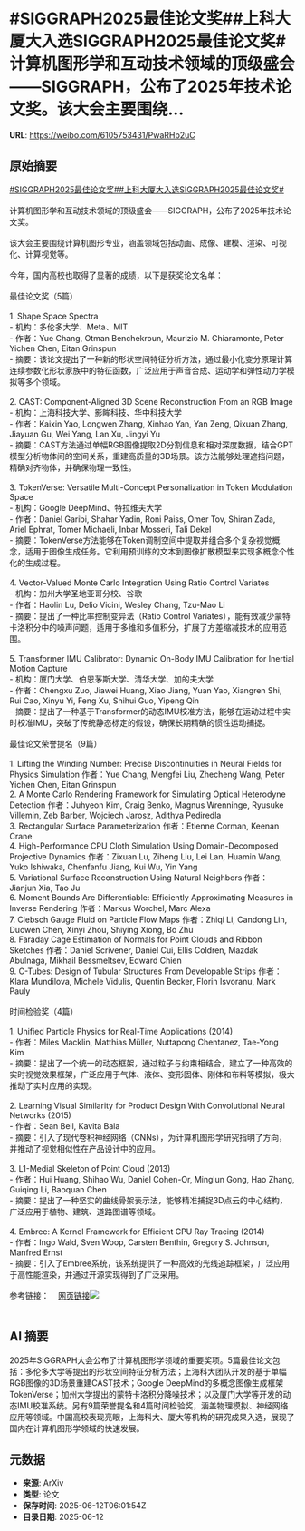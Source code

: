# #SIGGRAPH2025最佳论文奖##上科大厦大入选SIGGRAPH2025最佳论文奖#计算机图形学和互动技术领域的顶级盛会——SIGGRAPH，公布了2025年技术论文奖。该大会主要围绕...

**URL**: https://weibo.com/6105753431/PwaRHb2uC

## 原始摘要

<a href="https://m.weibo.cn/search?containerid=231522type%3D1%26t%3D10%26q%3D%23SIGGRAPH2025%E6%9C%80%E4%BD%B3%E8%AE%BA%E6%96%87%E5%A5%96%23&amp;extparam=%23SIGGRAPH2025%E6%9C%80%E4%BD%B3%E8%AE%BA%E6%96%87%E5%A5%96%23" data-hide=""><span class="surl-text">#SIGGRAPH2025最佳论文奖#</span></a><a href="https://m.weibo.cn/search?containerid=231522type%3D1%26t%3D10%26q%3D%23%E4%B8%8A%E7%A7%91%E5%A4%A7%E5%8E%A6%E5%A4%A7%E5%85%A5%E9%80%89SIGGRAPH2025%E6%9C%80%E4%BD%B3%E8%AE%BA%E6%96%87%E5%A5%96%23&amp;extparam=%23%E4%B8%8A%E7%A7%91%E5%A4%A7%E5%8E%A6%E5%A4%A7%E5%85%A5%E9%80%89SIGGRAPH2025%E6%9C%80%E4%BD%B3%E8%AE%BA%E6%96%87%E5%A5%96%23" data-hide=""><span class="surl-text">#上科大厦大入选SIGGRAPH2025最佳论文奖#</span></a><br><br>计算机图形学和互动技术领域的顶级盛会——SIGGRAPH，公布了2025年技术论文奖。<br><br>该大会主要围绕计算机图形专业，涵盖领域包括动画、成像、建模、渲染、可视化、计算视觉等。<br><br>今年，国内高校也取得了显著的成绩，以下是获奖论文名单：<br><br>最佳论文奖（5篇）<br><br>1. Shape Space Spectra <br>- 机构：多伦多大学、Meta、MIT<br>- 作者：Yue Chang, Otman Benchekroun, Maurizio M. Chiaramonte, Peter Yichen Chen, Eitan Grinspun<br>- 摘要：该论文提出了一种新的形状空间特征分析方法，通过最小化变分原理计算连续参数化形状家族中的特征函数，广泛应用于声音合成、运动学和弹性动力学模拟等多个领域。<br><br>2. CAST: Component-Aligned 3D Scene Reconstruction From an RGB Image<br>- 机构：上海科技大学、影眸科技、华中科技大学<br>- 作者：Kaixin Yao, Longwen Zhang, Xinhao Yan, Yan Zeng, Qixuan Zhang, Jiayuan Gu, Wei Yang, Lan Xu, Jingyi Yu<br>- 摘要：CAST方法通过单幅RGB图像提取2D分割信息和相对深度数据，结合GPT模型分析物体间的空间关系，重建高质量的3D场景。该方法能够处理遮挡问题，精确对齐物体，并确保物理一致性。<br><br>3. TokenVerse: Versatile Multi-Concept Personalization in Token Modulation Space<br>- 机构：Google DeepMind、特拉维夫大学<br>- 作者：Daniel Garibi, Shahar Yadin, Roni Paiss, Omer Tov, Shiran Zada, Ariel Ephrat, Tomer Michaeli, Inbar Mosseri, Tali Dekel<br>- 摘要：TokenVerse方法能够在Token调制空间中提取并组合多个复杂视觉概念，适用于图像生成任务。它利用预训练的文本到图像扩散模型来实现多概念个性化的生成过程。<br><br>4. Vector-Valued Monte Carlo Integration Using Ratio Control Variates<br>- 机构：加州大学圣地亚哥分校、谷歌<br>- 作者：Haolin Lu, Delio Vicini, Wesley Chang, Tzu-Mao Li<br>- 摘要：提出了一种比率控制变异法（Ratio Control Variates），能有效减少蒙特卡洛积分中的噪声问题，适用于多维和多值积分，扩展了方差缩减技术的应用范围。<br><br>5. Transformer IMU Calibrator: Dynamic On-Body IMU Calibration for Inertial Motion Capture<br>- 机构：厦门大学、伯恩茅斯大学、清华大学、加的夫大学<br>- 作者：Chengxu Zuo, Jiawei Huang, Xiao Jiang, Yuan Yao, Xiangren Shi, Rui Cao, Xinyu Yi, Feng Xu, Shihui Guo, Yipeng Qin  <br>- 摘要：提出了一种基于Transformer的动态IMU校准方法，能够在运动过程中实时校准IMU，突破了传统静态标定的假设，确保长期精确的惯性运动捕捉。<br><br>最佳论文荣誉提名（9篇）<br><br>1. Lifting the Winding Number: Precise Discontinuities in Neural Fields for Physics Simulation 作者：Yue Chang, Mengfei Liu, Zhecheng Wang, Peter Yichen Chen, Eitan Grinspun<br>2. A Monte Carlo Rendering Framework for Simulating Optical Heterodyne Detection 作者：Juhyeon Kim, Craig Benko, Magnus Wrenninge, Ryusuke Villemin, Zeb Barber, Wojciech Jarosz, Adithya Pediredla<br>3. Rectangular Surface Parameterization 作者：Etienne Corman, Keenan Crane<br>4. High-Performance CPU Cloth Simulation Using Domain-Decomposed Projective Dynamics 作者：Zixuan Lu, Ziheng Liu, Lei Lan, Huamin Wang, Yuko Ishiwaka, Chenfanfu Jiang, Kui Wu, Yin Yang<br>5. Variational Surface Reconstruction Using Natural Neighbors 作者：Jianjun Xia, Tao Ju<br>6. Moment Bounds Are Differentiable: Efficiently Approximating Measures in Inverse Rendering 作者：Markus Worchel, Marc Alexa <br>7. Clebsch Gauge Fluid on Particle Flow Maps 作者：Zhiqi Li, Candong Lin, Duowen Chen, Xinyi Zhou, Shiying Xiong, Bo Zhu<br>8. Faraday Cage Estimation of Normals for Point Clouds and Ribbon Sketches 作者：Daniel Scrivener, Daniel Cui, Ellis Coldren, Mazdak Abulnaga, Mikhail Bessmeltsev, Edward Chien<br>9. C-Tubes: Design of Tubular Structures From Developable Strips 作者：Klara Mundilova, Michele Vidulis, Quentin Becker, Florin Isvoranu, Mark Pauly<br><br>时间检验奖（4篇）<br><br>1. Unified Particle Physics for Real-Time Applications (2014)<br>- 作者：Miles Macklin, Matthias Müller, Nuttapong Chentanez, Tae-Yong Kim<br>- 摘要：提出了一个统一的动态框架，通过粒子与约束相结合，建立了一种高效的实时视觉效果框架，广泛应用于气体、液体、变形固体、刚体和布料等模拟，极大推动了实时应用的实现。<br><br>2. Learning Visual Similarity for Product Design With Convolutional Neural Networks (2015)<br>- 作者：Sean Bell, Kavita Bala<br>- 摘要：引入了现代卷积神经网络（CNNs），为计算机图形学研究指明了方向，并推动了视觉相似性在产品设计中的应用。<br><br>3. L1-Medial Skeleton of Point Cloud (2013)<br>- 作者：Hui Huang, Shihao Wu, Daniel Cohen-Or, Minglun Gong, Hao Zhang, Guiqing Li, Baoquan Chen  <br>- 摘要：提出了一种坚实的曲线骨架表示法，能够精准捕捉3D点云的中心结构，广泛应用于植物、建筑、道路图谱等领域。<br><br>4. Embree: A Kernel Framework for Efficient CPU Ray Tracing (2014)<br>- 作者：Ingo Wald, Sven Woop, Carsten Benthin, Gregory S. Johnson, Manfred Ernst<br>- 摘要：引入了Embree系统，该系统提供了一种高效的光线追踪框架，广泛应用于高性能渲染，并通过开源实现得到了广泛采用。<br><br>参考链接：<a href="https://weibo.cn/sinaurl?u=https%3A%2F%2Fblog.siggraph.org%2F2025%2F06%2Fsiggraph-2025-technical-papers-awards-best-papers-honorable-mentions-and-test-of-time.html%2F" data-hide=""><span class="url-icon"><img style="width: 1rem;height: 1rem" src="https://h5.sinaimg.cn/upload/2015/09/25/3/timeline_card_small_web_default.png" referrerpolicy="no-referrer"></span><span class="surl-text">网页链接</span></a><img style="" src="https://tvax2.sinaimg.cn/large/006Fd7o3gy1i2cevkeccwj31es154e82.jpg" referrerpolicy="no-referrer"><br><br>

## AI 摘要

2025年SIGGRAPH大会公布了计算机图形学领域的重要奖项。5篇最佳论文包括：多伦多大学等提出的形状空间特征分析方法；上海科大团队开发的基于单幅RGB图像的3D场景重建CAST技术；Google DeepMind的多概念图像生成框架TokenVerse；加州大学提出的蒙特卡洛积分降噪技术；以及厦门大学等开发的动态IMU校准系统。另有9篇荣誉提名和4篇时间检验奖，涵盖物理模拟、神经网络应用等领域。中国高校表现亮眼，上海科大、厦大等机构的研究成果入选，展现了国内在计算机图形学领域的快速发展。

## 元数据

- **来源**: ArXiv
- **类型**: 论文
- **保存时间**: 2025-06-12T06:01:54Z
- **目录日期**: 2025-06-12

